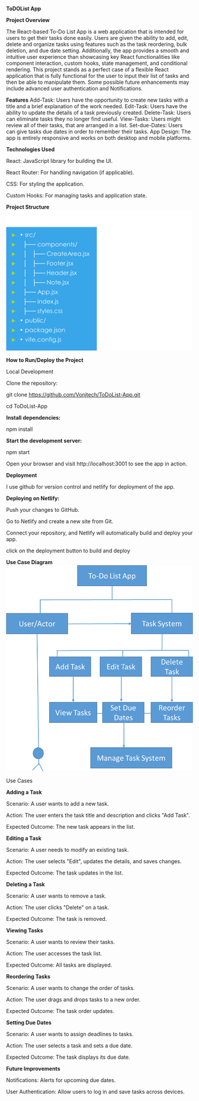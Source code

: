 **ToDOList App**

**Project Overview**

The React-based To-Do List App is a web application that is intended for users to get their tasks done easily. Users are given the ability to add, edit, delete and organize tasks using features such as the task reordering, bulk deletion, and due date setting. Additionally, the app provides a smooth and intuitive user experience than showcasing key React functionalities like component interaction, custom hooks, state management, and conditional rendering.
This project stands as a perfect case of a flexible React application that is fully functional for the user to input their list of tasks and then be able to manipulate them. Some possible future enhancements may include advanced user authentication and Notifications.

**Features**
Add-Task: Users have the opportunity to create new tasks with a title and a brief explanation of the work needed.
Edit-Task: Users have the ability to update the details of a task previously created.
Delete-Task: Users can eliminate tasks they no longer find useful.
View-Tasks: Users might review all of their tasks, that are arranged in a list.
Set-due-Dates: Users can give tasks due dates in order to remember their tasks.
App Design: The app is entirely responsive and works on both desktop and mobile platforms.

**Technologies Used**

React: JavaScript library for building the UI.

React Router: For handling navigation (if applicable).

CSS: For styling the application.

Custom Hooks: For managing tasks and application state.

**Project Structure**
![alt text](image-2.png)

**How to Run/Deploy the Project**

Local Development

Clone the repository:

git clone https://github.com/Vonjtech/ToDoList-App.git

cd ToDoList-App

**Install dependencies:**

npm install

**Start the development server:**

npm start

Open your browser and visit http://localhost:3001 to see the app in action.

**Deployment**

I use github for version control and netlify for deployment of the app.

**Deploying on Netlify:**

Push your changes to GitHub.

Go to Netlify and create a new site from Git.

Connect your repository, and Netlify will automatically build and deploy your app.

click on the deployment button to build and deploy 


**Use Case Diagram**
![alt text](image-1.png)

Use Cases

**Adding a Task**

Scenario: A user wants to add a new task.

Action: The user enters the task title and description and clicks "Add Task".

Expected Outcome: The new task appears in the list.

**Editing a Task**

Scenario: A user needs to modify an existing task.

Action: The user selects "Edit", updates the details, and saves changes.

Expected Outcome: The task updates in the list.

**Deleting a Task**

Scenario: A user wants to remove a task.

Action: The user clicks "Delete" on a task.

Expected Outcome: The task is removed.

**Viewing Tasks**

Scenario: A user wants to review their tasks.

Action: The user accesses the task list.

Expected Outcome: All tasks are displayed.

**Reordering Tasks**

Scenario: A user wants to change the order of tasks.

Action: The user drags and drops tasks to a new order.

Expected Outcome: The task order updates.

**Setting Due Dates**

Scenario: A user wants to assign deadlines to tasks.

Action: The user selects a task and sets a due date.

Expected Outcome: The task displays its due date.

**Future Improvements**

Notifications: Alerts for upcoming due dates.

User Authentication: Allow users to log in and save tasks across devices.
